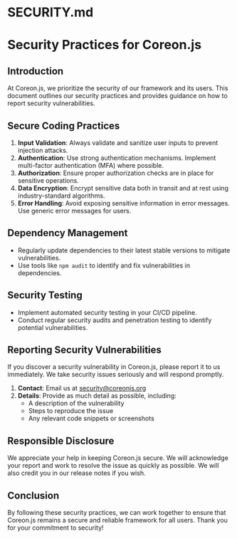 # SECURITY.md

# Security Practices for Coreon.js

## Introduction

At Coreon.js, we prioritize the security of our framework and its users. This document outlines our security practices and provides guidance on how to report security vulnerabilities.

## Secure Coding Practices

1. **Input Validation**: Always validate and sanitize user inputs to prevent injection attacks.
2. **Authentication**: Use strong authentication mechanisms. Implement multi-factor authentication (MFA) where possible.
3. **Authorization**: Ensure proper authorization checks are in place for sensitive operations.
4. **Data Encryption**: Encrypt sensitive data both in transit and at rest using industry-standard algorithms.
5. **Error Handling**: Avoid exposing sensitive information in error messages. Use generic error messages for users.

## Dependency Management

- Regularly update dependencies to their latest stable versions to mitigate vulnerabilities.
- Use tools like `npm audit` to identify and fix vulnerabilities in dependencies.

## Security Testing

- Implement automated security testing in your CI/CD pipeline.
- Conduct regular security audits and penetration testing to identify potential vulnerabilities.

## Reporting Security Vulnerabilities

If you discover a security vulnerability in Coreon.js, please report it to us immediately. We take security issues seriously and will respond promptly.

1. **Contact**: Email us at security@coreonjs.org
2. **Details**: Provide as much detail as possible, including:
   - A description of the vulnerability
   - Steps to reproduce the issue
   - Any relevant code snippets or screenshots

## Responsible Disclosure

We appreciate your help in keeping Coreon.js secure. We will acknowledge your report and work to resolve the issue as quickly as possible. We will also credit you in our release notes if you wish.

## Conclusion

By following these security practices, we can work together to ensure that Coreon.js remains a secure and reliable framework for all users. Thank you for your commitment to security!